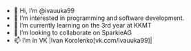 - 👋 Hi, I’m @ivauuka99
- 👀 I’m interested in programming and software development.
- 🌱 I’m currently learning on the 3rd year at KKMT
- 💞️ I’m looking to collaborate on SparkieAG
- 📫 I’m in VK |Ivan Korolenko[vk.com/ivauuka99]|

<!---
ivauuka99/ivauuka99 is a ✨ special ✨ repository because its `README.md` (this file) appears on your GitHub profile.
You can click the Preview link to take a look at your changes.
--->
